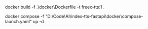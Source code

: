docker build -f .\docker\Dockerfile -t freex-tts:1 .

docker compose -f "D:\Code\AI\index-tts-fastapi\docker\compose-launch.yaml" up -d
